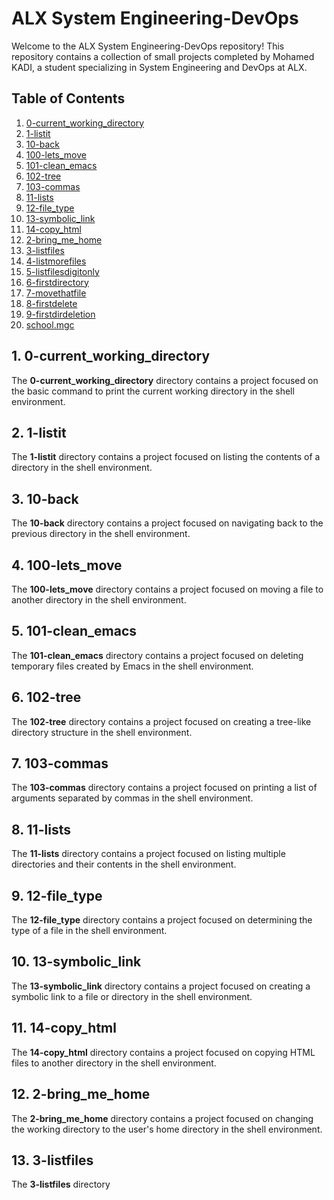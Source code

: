 # ALX System Engineering-DevOps

Welcome to the ALX System Engineering-DevOps repository! This repository contains a collection of small projects completed by Mohamed KADI, a student specializing in System Engineering and DevOps at ALX.

## Table of Contents

1. [0-current_working_directory](#0-current_working_directory)
2. [1-listit](#1-listit)
3. [10-back](#10-back)
4. [100-lets_move](#100-lets_move)
5. [101-clean_emacs](#101-clean_emacs)
6. [102-tree](#102-tree)
7. [103-commas](#103-commas)
8. [11-lists](#11-lists)
9. [12-file_type](#12-file_type)
10. [13-symbolic_link](#13-symbolic_link)
11. [14-copy_html](#14-copy_html)
12. [2-bring_me_home](#2-bring_me_home)
13. [3-listfiles](#3-listfiles)
14. [4-listmorefiles](#4-listmorefiles)
15. [5-listfilesdigitonly](#5-listfilesdigitonly)
16. [6-firstdirectory](#6-firstdirectory)
17. [7-movethatfile](#7-movethatfile)
18. [8-firstdelete](#8-firstdelete)
19. [9-firstdirdeletion](#9-firstdirdeletion)
20. [school.mgc](#school.mgc)

## 1. 0-current_working_directory

The **0-current_working_directory** directory contains a project focused on the basic command to print the current working directory in the shell environment.

## 2. 1-listit

The **1-listit** directory contains a project focused on listing the contents of a directory in the shell environment.

## 3. 10-back

The **10-back** directory contains a project focused on navigating back to the previous directory in the shell environment.

## 4. 100-lets_move

The **100-lets_move** directory contains a project focused on moving a file to another directory in the shell environment.

## 5. 101-clean_emacs

The **101-clean_emacs** directory contains a project focused on deleting temporary files created by Emacs in the shell environment.

## 6. 102-tree

The **102-tree** directory contains a project focused on creating a tree-like directory structure in the shell environment.

## 7. 103-commas

The **103-commas** directory contains a project focused on printing a list of arguments separated by commas in the shell environment.

## 8. 11-lists

The **11-lists** directory contains a project focused on listing multiple directories and their contents in the shell environment.

## 9. 12-file_type

The **12-file_type** directory contains a project focused on determining the type of a file in the shell environment.

## 10. 13-symbolic_link

The **13-symbolic_link** directory contains a project focused on creating a symbolic link to a file or directory in the shell environment.

## 11. 14-copy_html

The **14-copy_html** directory contains a project focused on copying HTML files to another directory in the shell environment.

## 12. 2-bring_me_home

The **2-bring_me_home** directory contains a project focused on changing the working directory to the user's home directory in the shell environment.

## 13. 3-listfiles

The **3-listfiles** directory
